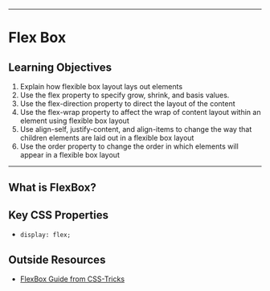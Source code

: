 ___
# Flex Box
## Learning Objectives
1. Explain how flexible box layout lays out elements
2. Use the flex property to specify grow, shrink, and basis values.
3. Use the flex-direction property to direct the layout of the content
4. Use the flex-wrap property to affect the wrap of content layout within an element using flexible box layout
5. Use align-self, justify-content, and align-items to change the way that children elements are laid out in a flexible box layout
6. Use the order property to change the order in which elements will appear in a flexible box layout
___
## What is FlexBox?

## Key CSS Properties
* `display: flex;`

## Outside Resources
* [FlexBox Guide from CSS-Tricks](https://css-tricks.com/snippets/css/a-guide-to-flexbox/)